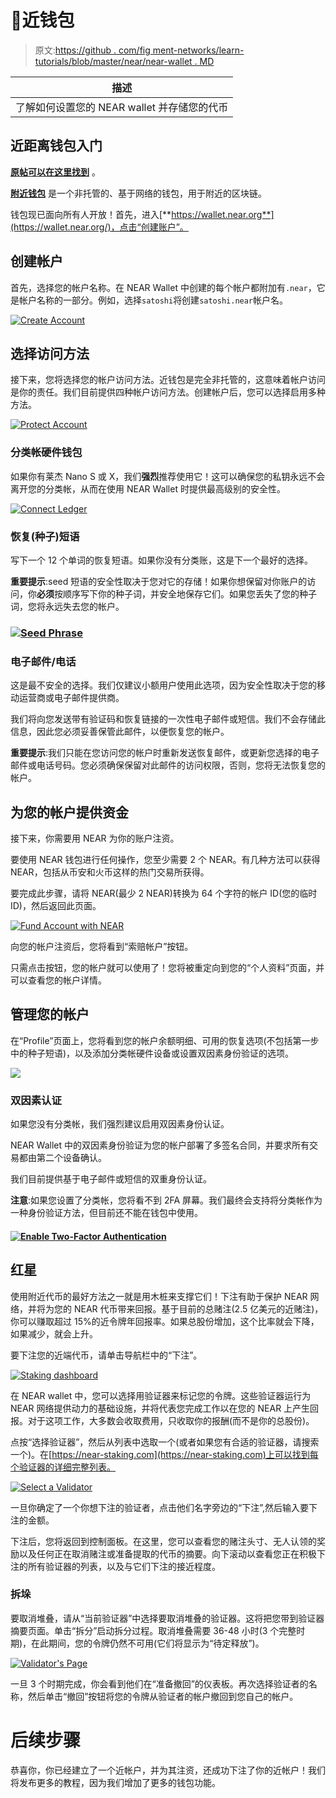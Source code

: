 # 💼近钱包

> 原文:[https://github . com/fig ment-networks/learn-tutorials/blob/master/near/near-wallet . MD](https://github.com/figment-networks/learn-tutorials/blob/master/near/near-wallet.md)

| 描述 |
| --- |
| 了解如何设置您的 NEAR wallet 并存储您的代币 |

## 近距离钱包入门

[**原帖可以在这里找到**](https://near.org/blog/getting-started-with-the-near-wallet/) 。

[**附近钱包**](https://wallet.near.org/) 是一个非托管的、基于网络的钱包，用于附近的区块链。

钱包现已面向所有人开放！首先，进入[**https://wallet.near.org**](https://wallet.near.org/)，点击“创建账户”。

## 创建帐户

首先，选择您的帐户名称。在 NEAR Wallet 中创建的每个帐户都附加有`.near`，它是帐户名称的一部分。例如，选择`satoshi`将创建`satoshi.near`帐户名。

[![Create Account](img/ba3de52910ff1eb4fb7fb5ac59032b14.png)](https://github.com/figment-networks/learn-tutorials/raw/master/assets/image%20%286%29%20%281%29.png)

## 选择访问方法

接下来，您将选择您的帐户访问方法。近钱包是完全非托管的，这意味着帐户访问是你的责任。我们目前提供四种帐户访问方法。创建帐户后，您可以选择启用多种方法。

[![Protect Account](img/c7bd606ecb01e58beb0e946a3cacfc9f.png)](https://camo.githubusercontent.com/405465c1464ca82deead220b099d9a9a983498a72ea52092268c5c8e5fbb8015/68747470733a2f2f6e6561722e6f72672f77702d636f6e74656e742f75706c6f6164732f323032302f30392f53637265656e2d53686f742d323032302d30382d33302d61742d312e34302e31312d504d2d31303234783631342e706e67)

### 分类帐硬件钱包

如果你有莱杰 Nano S 或 X，我们**强烈**推荐使用它！这可以确保您的私钥永远不会离开您的分类帐，从而在使用 NEAR Wallet 时提供最高级别的安全性。

[![Connect Ledger](img/4cc169fed475e202c9f82196df9437e3.png)](https://camo.githubusercontent.com/4a6a1abc9b01b40c033483579e3fcccb7bd40094738b4a0d885cae2c54d6d662/68747470733a2f2f6e6561722e6f72672f77702d636f6e74656e742f75706c6f6164732f323032302f30392f53637265656e2d53686f742d323032302d30382d31332d61742d332e35322e31302d504d2d31303234783539352e706e67)

### 恢复(种子)短语

写下一个 12 个单词的恢复短语。如果你没有分类账，这是下一个最好的选择。

**重要提示**:seed 短语的安全性取决于您对它的存储！如果你想保留对你账户的访问，你**必须**按顺序写下你的种子词，并安全地保存它们。如果您丢失了您的种子词，您将永远失去您的帐户。

### [![Seed Phrase](img/d4ff241f2cbb630478f9ff103166c8fb.png)](https://camo.githubusercontent.com/b3f9f577117cc116935ddc68ede2a29b32c57e80e6b5a33f8c494c076ca4ebf1/68747470733a2f2f6e6561722e6f72672f77702d636f6e74656e742f75706c6f6164732f323032302f30392f53637265656e2d53686f742d323032302d30382d31332d61742d332e35322e32372d504d2d31303234783632392e706e67)

### 电子邮件/电话

这是最不安全的选择。我们仅建议小额用户使用此选项，因为安全性取决于您的移动运营商或电子邮件提供商。

我们将向您发送带有验证码和恢复链接的一次性电子邮件或短信。我们不会存储此信息，因此您必须妥善保管此邮件，以便恢复您的帐户。

**重要提示**:我们只能在您访问您的帐户时重新发送恢复邮件，或更新您选择的电子邮件或电话号码。您必须确保保留对此邮件的访问权限，否则，您将无法恢复您的帐户。

## 为您的帐户提供资金

接下来，你需要用 NEAR 为你的账户注资。

要使用 NEAR 钱包进行任何操作，您至少需要 2 个 NEAR。有几种方法可以获得 NEAR，包括从币安和火币这样的热门交易所获得。

要完成此步骤，请将 NEAR(最少 2 NEAR)转换为 64 个字符的帐户 ID(您的临时 ID)，然后返回此页面。

[![Fund Account with NEAR](img/0c29afd808dda5e55a561899814a9e7a.png)](https://camo.githubusercontent.com/47972fb748c65794d3ddd8de92bf6c8ab9a293e6ec850a2298ac71e0d0b132dc/68747470733a2f2f6e6561722e6f72672f77702d636f6e74656e742f75706c6f6164732f323032302f30392f53637265656e2d53686f742d323032302d31302d31392d61742d342e33312e33312d504d2d31303234783631342e706e67)

向您的帐户注资后，您将看到“索赔帐户”按钮。

只需点击按钮，您的帐户就可以使用了！您将被重定向到您的“个人资料”页面，并可以查看您的帐户详情。

## 管理您的帐户

在“Profile”页面上，您将看到您的帐户余额明细、可用的恢复选项(不包括第一步中的种子短语)，以及添加分类帐硬件设备或设置双因素身份验证的选项。

![](img/747375fa1dc777b0c823b69c3145445b.png)

### 双因素认证

如果您没有分类帐，我们强烈建议启用双因素身份认证。

NEAR Wallet 中的双因素身份验证为您的帐户部署了多签名合同，并要求所有交易都由第二个设备确认。

我们目前提供基于电子邮件或短信的双重身份认证。

**注意**:如果您设置了分类帐，您将看不到 2FA 屏幕。我们最终会支持将分类帐作为一种身份验证方法，但目前还不能在钱包中使用。

#### [![Enable Two-Factor Authentication](img/b221d6ef029254944b9cdb349bd9c018.png)](https://camo.githubusercontent.com/7fa42e1990d8f9d800ea8db14da668ae312169d714f3b622522f820f54dafc8b/68747470733a2f2f6e6561722e6f72672f77702d636f6e74656e742f75706c6f6164732f323032302f30392f53637265656e2d53686f742d323032302d30382d31332d61742d332e35362e31342d504d2d31303234783631382e706e67)

## 红星

使用附近代币的最好方法之一就是用木桩来支撑它们！下注有助于保护 NEAR 网络，并将为您的 NEAR 代币带来回报。基于目前的总赌注(2.5 亿美元的近赌注)，你可以赚取超过 15%的近令牌年回报率。如果总股份增加，这个比率就会下降，如果减少，就会上升。

要下注您的近端代币，请单击导航栏中的“下注”。

[![Staking dashboard](img/865bb6b48e5c229564d94edd33054da4.png)](https://camo.githubusercontent.com/da3d53adfd073130c4a16794eefe1a710677407c48d312ad2e814c60eaa73800/68747470733a2f2f6e6561722e6f72672f77702d636f6e74656e742f75706c6f6164732f323032302f30392f53637265656e2d53686f742d323032302d31302d32332d61742d372e35382e32372d414d2d31303234783633382e706e67)

在 NEAR wallet 中，您可以选择用验证器来标记您的令牌。这些验证器运行为 NEAR 网络提供动力的基础设施，并将代表您完成工作以在您的 NEAR 上产生回报。对于这项工作，大多数会收取费用，只收取你的报酬(而不是你的总股份)。

点按“选择验证器”，然后从列表中选取一个(或者如果您有合适的验证器，请搜索一个)。在[https://near-staking.com](https://near-staking.com)上可以找到每个验证器的详细完整列表。

[![Select a Validator](img/5c540f0a7236bfdd6404cc0d5ea5ad87.png)](https://camo.githubusercontent.com/8cc38ebeb3207aa3c25b7ed7a9e115899d0b94f5bed915c3cbdd57baa098b021/68747470733a2f2f6e6561722e6f72672f77702d636f6e74656e742f75706c6f6164732f323032302f30392f53637265656e2d53686f742d323032302d31302d32332d61742d382e32302e35332d414d2d31303234783634332e706e67)

一旦你确定了一个你想下注的验证者，点击他们名字旁边的“下注”,然后输入要下注的金额。

下注后，您将返回到控制面板。在这里，您可以查看您的赌注头寸、无人认领的奖励以及任何正在取消赌注或准备提取的代币的摘要。向下滚动以查看您正在积极下注的所有验证器的列表，以及与它们下注的接近程度。

### 拆垛

要取消堆叠，请从“当前验证器”中选择要取消堆叠的验证器。这将把您带到验证器摘要页面。单击“拆分”启动拆分过程。取消堆叠需要 36-48 小时(3 个完整时期)，在此期间，您的令牌仍然不可用(它们将显示为“待定释放”)。

[![Validator's Page](img/fcc3690b1b554d2b8a0a85729510b0ff.png)](https://camo.githubusercontent.com/2a61f5be276b9be7af0427def8b16a031113f8c9f1c816fe151dc83c16477b33/68747470733a2f2f6e6561722e6f72672f77702d636f6e74656e742f75706c6f6164732f323032302f30392f53637265656e2d53686f742d323032302d31302d32332d61742d382e32322e33322d414d2d31303234783634322e706e67)

一旦 3 个时期完成，你会看到他们在“准备撤回”的仪表板。再次选择验证者的名称，然后单击“撤回”按钮将您的令牌从验证者的帐户撤回到您自己的帐户。

# 后续步骤

恭喜你，你已经建立了一个近帐户，并为其注资，还成功下注了你的近帐户！我们将发布更多的教程，因为我们增加了更多的钱包功能。